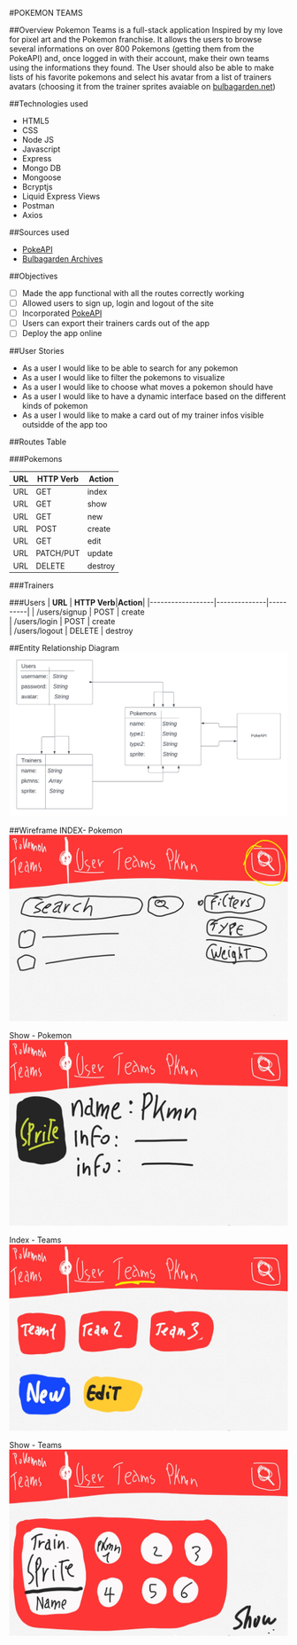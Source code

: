 #POKEMON TEAMS

##Overview
Pokemon Teams is a full-stack application Inspired by my love for pixel art and the Pokemon franchise. It allows the users to browse several informations on over 800 Pokemons (getting them from the PokeAPI) and, once logged in with their account, make their own teams using the informations they found.
The User should also be able to make lists of his favorite pokemons and select his avatar from a list of trainers avatars (choosing it from the trainer sprites avaiable on [bulbagarden.net](https://archives.bulbagarden.net))

##Technologies used
- HTML5
- CSS
- Node JS
- Javascript
- Express
- Mongo DB
- Mongoose
- Bcryptjs
- Liquid Express Views
- Postman
- Axios

##Sources used
- [PokeAPI](https://pokeapi.co)
- [Bulbagarden Archives](https://archives.bulbagarden.net/wiki/Category:Generation_III_Trainer_sprites)

##Objectives
- [ ] Made the app functional with all the routes correctly working
- [ ] Allowed users to sign up, login and logout of the site
- [ ] Incorporated [PokeAPI](https://pokeapi.co)
- [ ] Users can export their trainers cards out of the app
- [ ] Deploy the app online

##User Stories
- As a user I would like to be able to search for any pokemon 
- As a user I would like to filter the pokemons to visualize
- As a user I would like to choose what moves a pokemon should have
- As a user I would like to have a dynamic interface based on the different kinds of pokemon
- As a user I would like to make a card out of my trainer infos visible outsidde of the app too

##Routes Table

###Pokemons

| **URL** | **HTTP Verb** | **Action** |
|------|---------------|---------|
| URL | GET | index   |
| URL |  GET | show   |
| URL |  GET |  new     |
| URL |  POST |  create |
| URL | GET |  edit      |
| URL | PATCH/PUT |  update |
| URL | DELETE  |  destroy |

###Trainers

###Users
| **URL**          | **HTTP Verb**|**Action**|
|------------------|--------------|----------|
| /users/signup    | POST         | create  
| /users/login     | POST         | create       
| /users/logout    | DELETE       | destroy  


##Entity Relationship Diagram
![entityRelationshipDiagram](/img/ERD.png)

##Wireframe
INDEX- Pokemon
![indexPokemon](/img/index-pkmn.jpg)

Show - Pokemon
![ShowPokemon](/img/show-pkmn.jpg)

Index - Teams
![IndexTeams](/img/index-teams.jpg)

Show - Teams
![ShowTeams](/img//show-team.jpg)

